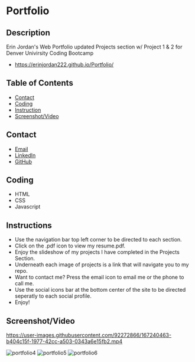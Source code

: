 # Portfolio

## Description
Erin Jordan's Web Portfolio updated Projects section w/ Project 1 & 2 for Denver Univirsity Coding Bootcamp
* https://erinjordan222.github.io/Portfolio/
## Table of Contents
* [Contact](#Contact)
* [Coding](#Coding)
* [Instruction](#Instruction)
* [Screenshot/Video](#Screenshot/Video)
## Contact
* <a href="https://erinjordan2790@gmail.com">Email</a> <br>
* <a href=https://www.linkedin.com/in/erin-jordan-6b58a51a0/>LinkedIn</a> <br>
* <a href="https://github.com/ErinJordan222">GitHub</a> <br>
## Coding
* HTML
* CSS
* Javascript
## Instructions
* Use the navigation bar top left corner to be directed to each section.
* Click on the .pdf icon to view my resume.pdf.
* Enjoy the slideshow of my projects I have completed in the Projects Section.
* Underneath each image of projects is a link that will navigate you to my repo.
* Want to contact me? Press the email icon to email me or the phone to call me.
* Use the social icons bar at the bottom center of the site to be directed seperatly to each social profile.
* Enjoy!
## Screenshot/Video


https://user-images.githubusercontent.com/92272866/167240463-b404c15f-1977-42cc-a503-0343a6e15fb2.mp4


![portfolio4](https://user-images.githubusercontent.com/92272866/167240263-0f1aae85-35c4-4b9d-8573-115f0a9c0a07.png)
![portfolio5](https://user-images.githubusercontent.com/92272866/167240267-f1f0b0fb-8ee6-4da2-a936-b1caa1a9f1ab.png)
![portfolio6](https://user-images.githubusercontent.com/92272866/167240277-43fd847b-cd5c-44fb-841b-970bae2f04d5.png)



